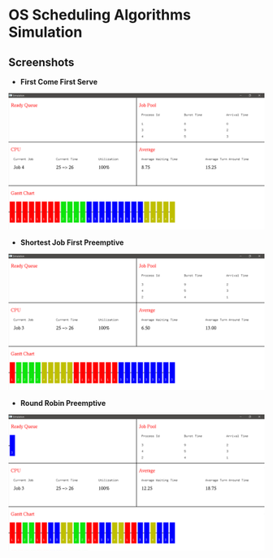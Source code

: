 # OS Scheduling Algorithms Simulation
## Screenshots
* **First Come First Serve**
<p align="center"><img src="./md_assets/screenshot_fcfs.png" width=800px></p>

* **Shortest Job First Preemptive**
<p align="center"><img src="./md_assets/screenshot_sjf.png" width=800px></p>

* **Round Robin Preemptive**
<p align="center"><img src="./md_assets/screenshot_rr.png" width=800px></p>
